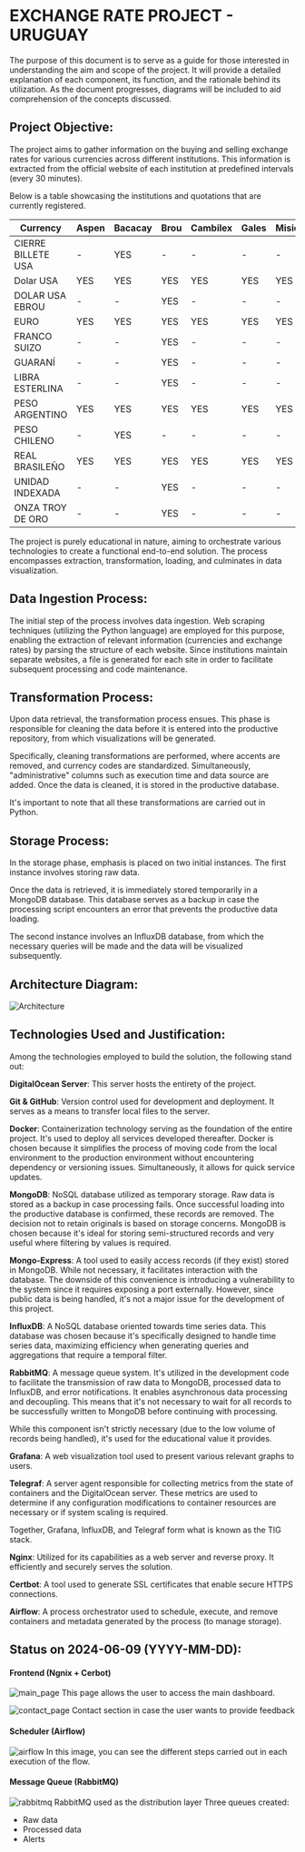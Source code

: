 # EXCHANGE RATE PROJECT - URUGUAY

The purpose of this document is to serve as a guide for those interested in understanding the aim and scope of the project. It will provide a detailed explanation of each component, its function, and the rationale behind its utilization. As the document progresses, diagrams will be included to aid comprehension of the concepts discussed.

## Project Objective:
The project aims to gather information on the buying and selling exchange rates for various currencies across different institutions. This information is extracted from the official website of each institution at predefined intervals (every 30 minutes).

Below is a table showcasing the institutions and quotations that are currently registered.


| Currency           | Aspen | Bacacay | Brou  | Cambilex | Gales | Misiones | Obelisco | Varlix |
|--------------------|-------|---------|-------|----------|-------|----------|----------|--------|
| CIERRE BILLETE USA | -     | YES     | -     | -        | -     | -        | -        | -      |
| Dolar USA          | YES   | YES     | YES   | YES      | YES   | YES      | YES      | YES    |
| DOLAR USA EBROU    | -     | -       | YES   | -        | -     | -        | -        | -      |
| EURO               | YES   | YES     | YES   | YES      | YES   | YES      | YES      | YES    |
| FRANCO SUIZO       | -     | -       | YES   | -        | -     | -        | -        | -      |
| GUARANÍ            | -     | -       | YES   | -        | -     | -        | -        | -      |
| LIBRA ESTERLINA    | -     | -       | YES   | -        | -     | -        | -        | -      |
| PESO ARGENTINO     | YES   | YES     | YES   | YES      | YES   | YES      | YES      | YES    |
| PESO CHILENO       | -     | YES     | -     | -        | -     | -        | -        | -      |
| REAL BRASILEÑO     | YES   | YES     | YES   | YES      | YES   | YES      | YES      | YES    |
| UNIDAD INDEXADA    | -     | -       | YES   | -        | -     | -        | -        | -      |
| ONZA TROY DE ORO   | -     | -       | YES   | -        | -     | -        | -        | -      |

The project is purely educational in nature, aiming to orchestrate various technologies to create a functional end-to-end solution. The process encompasses extraction, transformation, loading, and culminates in data visualization.

## Data Ingestion Process:
The initial step of the process involves data ingestion. Web scraping techniques (utilizing the Python language) are employed for this purpose, enabling the extraction of relevant information (currencies and exchange rates) by parsing the structure of each website. Since institutions maintain separate websites, a file is generated for each site in order to facilitate subsequent processing and code maintenance.

## Transformation Process:
Upon data retrieval, the transformation process ensues. This phase is responsible for cleaning the data before it is entered into the productive repository, from which visualizations will be generated.

Specifically, cleaning transformations are performed, where accents are removed, and currency codes are standardized. Simultaneously, "administrative" columns such as execution time and data source are added. Once the data is cleaned, it is stored in the productive database.

It's important to note that all these transformations are carried out in Python.

## Storage Process:
In the storage phase, emphasis is placed on two initial instances. The first instance involves storing raw data.

Once the data is retrieved, it is immediately stored temporarily in a MongoDB database. This database serves as a backup in case the processing script encounters an error that prevents the productive data loading.

The second instance involves an InfluxDB database, from which the necessary queries will be made and the data will be visualized subsequently.

## Architecture Diagram:
![Architecture](TCU-ARCHITECTURE.svg)

## Technologies Used and Justification:
Among the technologies employed to build the solution, the following stand out:

**DigitalOcean Server**: This server hosts the entirety of the project.

**Git & GitHub**: Version control used for development and deployment. It serves as a means to transfer local files to the server.

**Docker**: Containerization technology serving as the foundation of the entire project. It's used to deploy all services developed thereafter. Docker is chosen because it simplifies the process of moving code from the local environment to the production environment without encountering dependency or versioning issues. Simultaneously, it allows for quick service updates.

**MongoDB**: NoSQL database utilized as temporary storage. Raw data is stored as a backup in case processing fails. Once successful loading into the productive database is confirmed, these records are removed. The decision not to retain originals is based on storage concerns. MongoDB is chosen because it's ideal for storing semi-structured records and very useful where filtering by values is required.

**Mongo-Express**: A tool used to easily access records (if they exist) stored in MongoDB. While not necessary, it facilitates interaction with the database. The downside of this convenience is introducing a vulnerability to the system since it requires exposing a port externally. However, since public data is being handled, it's not a major issue for the development of this project.

**InfluxDB**: A NoSQL database oriented towards time series data. This database was chosen because it's specifically designed to handle time series data, maximizing efficiency when generating queries and aggregations that require a temporal filter.

**RabbitMQ**: A message queue system. It's utilized in the development code to facilitate the transmission of raw data to MongoDB, processed data to InfluxDB, and error notifications. It enables asynchronous data processing and decoupling. This means that it's not necessary to wait for all records to be successfully written to MongoDB before continuing with processing.

While this component isn't strictly necessary (due to the low volume of records being handled), it's used for the educational value it provides.

**Grafana**: A web visualization tool used to present various relevant graphs to users.

**Telegraf**: A server agent responsible for collecting metrics from the state of containers and the DigitalOcean server. These metrics are used to determine if any configuration modifications to container resources are necessary or if system scaling is required.

Together, Grafana, InfluxDB, and Telegraf form what is known as the TIG stack.

**Nginx**: Utilized for its capabilities as a web server and reverse proxy. It efficiently and securely serves the solution.

**Certbot**: A tool used to generate SSL certificates that enable secure HTTPS connections.

**Airflow**: A process orchestrator used to schedule, execute, and remove containers and metadata generated by the process (to manage storage).

## Status on 2024-06-09 (YYYY-MM-DD):
#### Frontend (Ngnix + Cerbot)
![main_page](main_page.png)
This page allows the user to access the main dashboard.

![contact_page](contact_page.png)
Contact section in case the user wants to provide feedback

#### Scheduler (Airflow)
![airflow](airflow.png)
In this image, you can see the different steps carried out in each execution of the flow.

#### Message Queue (RabbitMQ)
![rabbitmq](rabbitmq.png)
RabbitMQ used as the distribution layer
Three queues created:
- Raw data
- Processed data
- Alerts
